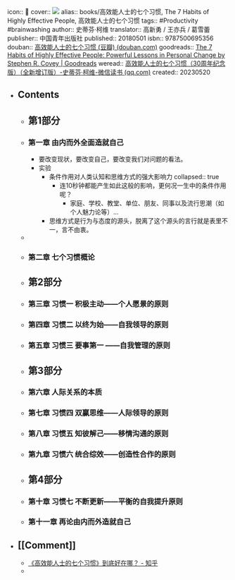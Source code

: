 icon:: 📖
cover:: ![](https://wfqqreader-1252317822.image.myqcloud.com/cover/600/33810600/t6_33810600.jpg)
alias:: books/高效能人士的七个习惯, The 7 Habits of Highly Effective People, 高效能人士的七个习惯
tags:: #Productivity #brainwashing
author:: 史蒂芬·柯维
translator:: 高新勇 / 王亦兵 / 葛雪蕾
publisher:: 中国青年出版社
published:: 20180501
isbn:: 9787500695356
douban:: [高效能人士的七个习惯 (豆瓣) (douban.com)](https://book.douban.com/subject/5325618/)
goodreads:: [The 7 Habits of Highly Effective People: Powerful Lessons in Personal Change by Stephen R. Covey | Goodreads](https://www.goodreads.com/en/book/show/36072)
weread:: [高效能人士的七个习惯（30周年纪念版）（全新增订版）-史蒂芬·柯维-微信读书 (qq.com)](https://weread.qq.com/web/bookDetail/56d325907203e8a856def7f)
created:: 20230520
- ## Contents
  - ## 第1部分
  - ### 第一章 由内而外全面造就自己
    - 要改变现状，要改变自己，要改变我们对问题的看法。
    - 实验
      - 条件作用对人类认知和思维方式的强大影响力
        collapsed:: true
        - 连10秒钟都能产生如此这般的影响，更何况一生中的条件作用呢？
          - 家庭、学校、教堂、单位、朋友、同事以及流行思潮（如个人魅力论等）...
      - 思维方式是行为与态度的源头，脱离了这个源头的言行就是表里不一，言不由衷。
  -
  - ### 第二章 七个习惯概论
  - ## 第2部分
  - ### 第三章 习惯一 积极主动——个人愿景的原则
  - ### 第四章 习惯二 以终为始——自我领导的原则
  - ### 第五章 习惯三 要事第一 ——自我管理的原则
  - ## 第3部分
  - ### 第六章 人际关系的本质
  - ### 第七章 习惯四 双赢思维——人际领导的原则
  - ### 第八章 习惯五 知彼解己——移情沟通的原则
  - ### 第九章 习惯六 统合综效——创造性合作的原则
  - ## 第4部分
  - ### 第十章 习惯七 不断更新——平衡的自我提升原则
  - ### 第十一章 再论由内而外造就自己
- ## [[Comment]]
  - [《高效能人士的七个习惯》到底好在哪？ - 知乎](https://www.zhihu.com/question/23448090/answer/2786387025)
  -